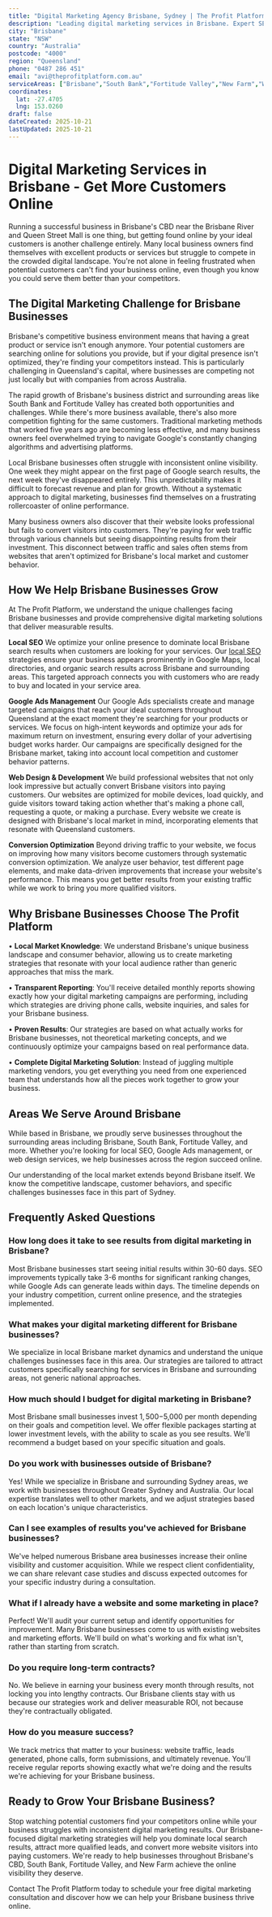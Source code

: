 ```yaml
---
title: "Digital Marketing Agency Brisbane, Sydney | The Profit Platform"
description: "Leading digital marketing services in Brisbane. Expert SEO, Google Ads & web design for Queensland businesses. Call 0487 286 451 for a free consultation."
city: "Brisbane"
state: "NSW"
country: "Australia"
postcode: "4000"
region: "Queensland"
phone: "0487 286 451"
email: "avi@theprofitplatform.com.au"
serviceAreas: ["Brisbane","South Bank","Fortitude Valley","New Farm","West End"]
coordinates:
  lat: -27.4705
  lng: 153.0260
draft: false
dateCreated: 2025-10-21
lastUpdated: 2025-10-21
---
```


<script type="application/ld+json">
{
  "@context": "https://schema.org",
  "@type": "LocalBusiness",
  "@id": "https://theprofitplatform.com.au/locations/brisbane/",
  "name": "The Profit Platform",
  "description": "Leading digital marketing services in Brisbane. Expert SEO, Google Ads & web design for Queensland businesses. Call 0487 286 451 for a free consultation.",
  "url": "https://theprofitplatform.com.au/locations/brisbane/",
  "telephone": "0487 286 451",
  "email": "avi@theprofitplatform.com.au",
  "address": {
    "@type": "PostalAddress",
    "addressLocality": "Brisbane",
    "addressRegion": "NSW",
    "postalCode": "4000",
    "addressCountry": "AU"
  },
  "areaServed": {
    "@type": "City",
    "name": "Brisbane"
  },
  "priceRange": "$$",
  "openingHours": "Mo-Fr 09:00-18:00",
  "sameAs": [
    "https://www.facebook.com/theprofitplatform",
    "https://www.linkedin.com/company/theprofitplatform",
    "https://twitter.com/profitplatform"
  ],
  "geo": {
    "@type": "GeoCoordinates"
  }
}
</script>


# Digital Marketing Services in Brisbane - Get More Customers Online

Running a successful business in Brisbane's CBD near the Brisbane River and Queen Street Mall is one thing, but getting found online by your ideal customers is another challenge entirely. Many local business owners find themselves with excellent products or services but struggle to compete in the crowded digital landscape. You're not alone in feeling frustrated when potential customers can't find your business online, even though you know you could serve them better than your competitors.

## The Digital Marketing Challenge for Brisbane Businesses

Brisbane's competitive business environment means that having a great product or service isn't enough anymore. Your potential customers are searching online for solutions you provide, but if your digital presence isn't optimized, they're finding your competitors instead. This is particularly challenging in Queensland's capital, where businesses are competing not just locally but with companies from across Australia.

The rapid growth of Brisbane's business district and surrounding areas like South Bank and Fortitude Valley has created both opportunities and challenges. While there's more business available, there's also more competition fighting for the same customers. Traditional marketing methods that worked five years ago are becoming less effective, and many business owners feel overwhelmed trying to navigate Google's constantly changing algorithms and advertising platforms.

Local Brisbane businesses often struggle with inconsistent online visibility. One week they might appear on the first page of Google search results, the next week they've disappeared entirely. This unpredictability makes it difficult to forecast revenue and plan for growth. Without a systematic approach to digital marketing, businesses find themselves on a frustrating rollercoaster of online performance.

Many business owners also discover that their website looks professional but fails to convert visitors into customers. They're paying for web traffic through various channels but seeing disappointing results from their investment. This disconnect between traffic and sales often stems from websites that aren't optimized for Brisbane's local market and customer behavior.

## How We Help Brisbane Businesses Grow

At The Profit Platform, we understand the unique challenges facing Brisbane businesses and provide comprehensive digital marketing solutions that deliver measurable results.

**Local SEO**
We optimize your online presence to dominate local Brisbane search results when customers are looking for your services. Our [local SEO](/blog/what-is-local-seo-complete-guide-for-sydney-businesses/) strategies ensure your business appears prominently in Google Maps, local directories, and organic search results across Brisbane and surrounding areas. This targeted approach connects you with customers who are ready to buy and located in your service area.

**Google Ads Management**
Our Google Ads specialists create and manage targeted campaigns that reach your ideal customers throughout Queensland at the exact moment they're searching for your products or services. We focus on high-intent keywords and optimize your ads for maximum return on investment, ensuring every dollar of your advertising budget works harder. Our campaigns are specifically designed for the Brisbane market, taking into account local competition and customer behavior patterns.

**Web Design & Development**
We build professional websites that not only look impressive but actually convert Brisbane visitors into paying customers. Our websites are optimized for mobile devices, load quickly, and guide visitors toward taking action whether that's making a phone call, requesting a quote, or making a purchase. Every website we create is designed with Brisbane's local market in mind, incorporating elements that resonate with Queensland customers.

**Conversion Optimization**
Beyond driving traffic to your website, we focus on improving how many visitors become customers through systematic conversion optimization. We analyze user behavior, test different page elements, and make data-driven improvements that increase your website's performance. This means you get better results from your existing traffic while we work to bring you more qualified visitors.

## Why Brisbane Businesses Choose The Profit Platform

• **Local Market Knowledge**: We understand Brisbane's unique business landscape and consumer behavior, allowing us to create marketing strategies that resonate with your local audience rather than generic approaches that miss the mark.

• **Transparent Reporting**: You'll receive detailed monthly reports showing exactly how your digital marketing campaigns are performing, including which strategies are driving phone calls, website inquiries, and sales for your Brisbane business.

• **Proven Results**: Our strategies are based on what actually works for Brisbane businesses, not theoretical marketing concepts, and we continuously optimize your campaigns based on real performance data.

• **Complete Digital Marketing Solution**: Instead of juggling multiple marketing vendors, you get everything you need from one experienced team that understands how all the pieces work together to grow your business.


## Areas We Serve Around Brisbane

While based in Brisbane, we proudly serve businesses throughout the surrounding areas including Brisbane, South Bank, Fortitude Valley, and more. Whether you're looking for local SEO, Google Ads management, or web design services, we help businesses across the region succeed online.

Our understanding of the local market extends beyond Brisbane itself. We know the competitive landscape, customer behaviors, and specific challenges businesses face in this part of Sydney.


## Frequently Asked Questions

### How long does it take to see results from digital marketing in Brisbane?

Most Brisbane businesses start seeing initial results within 30-60 days. SEO improvements typically take 3-6 months for significant ranking changes, while Google Ads can generate leads within days. The timeline depends on your industry competition, current online presence, and the strategies implemented.

### What makes your digital marketing different for Brisbane businesses?

We specialize in local Brisbane market dynamics and understand the unique challenges businesses face in this area. Our strategies are tailored to attract customers specifically searching for services in Brisbane and surrounding areas, not generic national approaches.

### How much should I budget for digital marketing in Brisbane?

Most Brisbane small businesses invest $1,500-$5,000 per month depending on their goals and competition level. We offer flexible packages starting at lower investment levels, with the ability to scale as you see results. We'll recommend a budget based on your specific situation and goals.

### Do you work with businesses outside of Brisbane?

Yes! While we specialize in Brisbane and surrounding Sydney areas, we work with businesses throughout Greater Sydney and Australia. Our local expertise translates well to other markets, and we adjust strategies based on each location's unique characteristics.

### Can I see examples of results you've achieved for Brisbane businesses?

We've helped numerous Brisbane area businesses increase their online visibility and customer acquisition. While we respect client confidentiality, we can share relevant case studies and discuss expected outcomes for your specific industry during a consultation.

### What if I already have a website and some marketing in place?

Perfect! We'll audit your current setup and identify opportunities for improvement. Many Brisbane businesses come to us with existing websites and marketing efforts. We'll build on what's working and fix what isn't, rather than starting from scratch.

### Do you require long-term contracts?

No. We believe in earning your business every month through results, not locking you into lengthy contracts. Our Brisbane clients stay with us because our strategies work and deliver measurable ROI, not because they're contractually obligated.

### How do you measure success?

We track metrics that matter to your business: website traffic, leads generated, phone calls, form submissions, and ultimately revenue. You'll receive regular reports showing exactly what we're doing and the results we're achieving for your Brisbane business.

## Ready to Grow Your Brisbane Business?

Stop watching potential customers find your competitors online while your business struggles with inconsistent digital marketing results. Our Brisbane-focused digital marketing strategies will help you dominate local search results, attract more qualified leads, and convert more website visitors into paying customers. We're ready to help businesses throughout Brisbane's CBD, South Bank, Fortitude Valley, and New Farm achieve the online visibility they deserve.

Contact The Profit Platform today to schedule your free digital marketing consultation and discover how we can help your Brisbane business thrive online.
